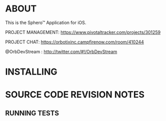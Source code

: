 
ABOUT
=====

This is the Sphero™ Application for iOS.


PROJECT MANAGEMENT: <https://www.pivotaltracker.com/projects/301259>

PROJECT CHAT:  <https://orbotixinc.campfirenow.com/room/410244>



@OrbDevStream :  <http://twitter.com/#!/OrbDevStream>



INSTALLING
==========

SOURCE CODE REVISION NOTES
==========

RUNNING TESTS
-------------


